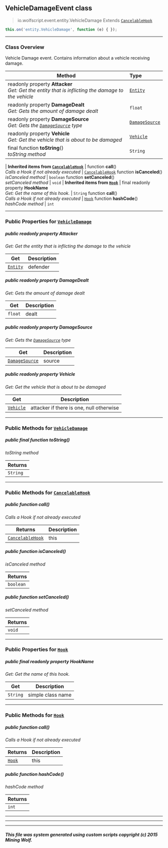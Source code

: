 ## VehicleDamageEvent __class__

>io.wolfscript.event.entity.VehicleDamage
>Extends [`CancelableHook`](../../hook/CancelableHook.md)
``` javascript
this.on('entity.VehicleDamage', function (e) { });
```


---

### Class Overview

Vehicle Damage event. Contains information about a vehicle receiving damage.

Method | Type   
--- | :--- 
 readonly property __Attacker__ <br> _Get: Get the entity that is inflicting the damage to the vehicle_ | [`Entity`](../../api/entity/Entity.md)
 readonly property __DamageDealt__ <br> _Get: Gets the amount of damage dealt_ | `float`
 readonly property __DamageSource__ <br> _Get: Gets the [`DamageSource`](../../api/DamageSource.md) type_ | [`DamageSource`](../../api/DamageSource.md)
 readonly property __Vehicle__ <br> _Get: Get the vehicle that is about to be damaged_ | [`Vehicle`](../../api/entity/vehicle/Vehicle.md)
final function __toString__() <br> _toString method_ | `String`
 |
__Inherited items from [`CancelableHook`](../../hook/CancelableHook.md)__ |
 function __call__() <br> _Calls a Hook if not already executed_ | [`CancelableHook`](../../hook/CancelableHook.md)
 function __isCanceled__() <br> _isCanceled method_ | `boolean`
 function __setCanceled__() <br> _setCanceled method_ | `void`
 |
__Inherited items from [`Hook`](../../hook/Hook.md)__ |
final readonly property __HookName__ <br> _Get: Get the name of this hook._ | `String`
 function __call__() <br> _Calls a Hook if not already executed_ | [`Hook`](../../hook/Hook.md)
 function __hashCode__() <br> _hashCode method_ | `int`







---


### Public Properties for [`VehicleDamage`](VehicleDamage.md)

##### <a id='attacker'></a>public  readonly property __Attacker__

_Get: Get the entity that is inflicting the damage to the vehicle_

Get | Description
--- | --- 
[`Entity`](../../api/entity/Entity.md) | defender



##### <a id='damagedealt'></a>public  readonly property __DamageDealt__

_Get: Gets the amount of damage dealt_

Get | Description
--- | --- 
`float` | dealt



##### <a id='damagesource'></a>public  readonly property __DamageSource__

_Get: Gets the [`DamageSource`](../../api/DamageSource.md) type_

Get | Description
--- | --- 
[`DamageSource`](../../api/DamageSource.md) | source



##### <a id='vehicle'></a>public  readonly property __Vehicle__

_Get: Get the vehicle that is about to be damaged_

Get | Description
--- | --- 
[`Vehicle`](../../api/entity/vehicle/Vehicle.md) | attacker if there is one, null otherwise



---

### Public Methods for [`VehicleDamage`](VehicleDamage.md)

##### <a id='tostring'></a>public final function __toString__()

_toString method_

Returns | 
--- | 
`String` |


---

### Public Methods for [`CancelableHook`](../../hook/CancelableHook.md)

##### <a id='call'></a>public  function __call__()

_Calls a Hook if not already executed_

Returns | Description
--- | --- 
[`CancelableHook`](../../hook/CancelableHook.md) | this


##### <a id='iscanceled'></a>public  function __isCanceled__()

_isCanceled method_

Returns | 
--- | 
`boolean` |


##### <a id='setcanceled'></a>public  function __setCanceled__()

_setCanceled method_

Returns | 
--- | 
`void` |


---

### Public Properties for [`Hook`](../../hook/Hook.md)

##### <a id='hookname'></a>public final readonly property __HookName__

_Get: Get the name of this hook._

Get | Description
--- | --- 
`String` | simple class name



---

### Public Methods for [`Hook`](../../hook/Hook.md)

##### <a id='call'></a>public  function __call__()

_Calls a Hook if not already executed_

Returns | Description
--- | --- 
[`Hook`](../../hook/Hook.md) | this


##### <a id='hashcode'></a>public  function __hashCode__()

_hashCode method_

Returns | 
--- | 
`int` |


---


---


---


##### This file was system generated using custom scripts copyright (c) 2015 Mining Wolf.
	

